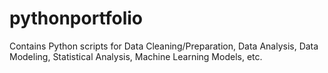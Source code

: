 # pythonportfolio
Contains Python scripts for Data Cleaning/Preparation, Data Analysis, Data Modeling, Statistical Analysis, Machine Learning Models, etc.
